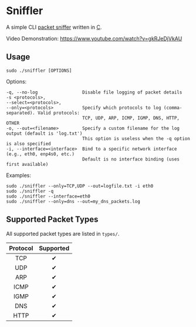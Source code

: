 # Sniffler
A simple CLI [packet sniffer](https://en.wikipedia.org/wiki/Packet_analyzer) written in [C](https://en.wikipedia.org/wiki/C_(programming_language)).

Video Demonstration: https://www.youtube.com/watch?v=gkRJeDjVkAU

## Usage
`sudo ./sniffler [OPTIONS]`

Options:

    -q, --no-log                 Disable file logging of packet details
    -s <protocols>, 
    --select=<protocols>, 
    --only=<protocols>           Specify which protocols to log (comma-separated). Valid protocols:
                                 TCP, UDP, ARP, ICMP, IGMP, DNS, HTTP, OTHER
    -o, --out=<filename>         Specify a custom filename for the log output (default is 'log.txt')
                                 This option is useless when the -q option is also specified
    -i, --interface=<interface>  Bind to a specific network interface (e.g., eth0, enp4s0, etc.)
                                 Default is no interface binding (uses first available)
Examples:

    sudo ./sniffler --only=TCP,UDP --out=logfile.txt -i eth0
    sudo ./sniffler -q
    sudo ./sniffler --interface=eth0
    sudo ./sniffler --only=dns --out=my_dns_packets.log

## Supported Packet Types
All supported packet types are listed in `types/`.

| Protocol | Supported |
|:--------:|:---------:|
|   TCP    |     ✔     |
|   UDP    |     ✔     |
|   ARP    |     ✔     |
|   ICMP   |     ✔     |
|   IGMP   |     ✔     |
|   DNS    |     ✔     |
|   HTTP   |     ✔     |
